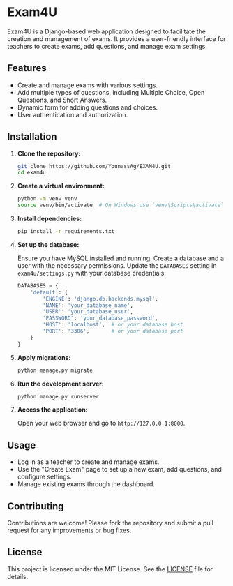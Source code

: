 # Exam4U

Exam4U is a Django-based web application designed to facilitate the creation and management of exams. It provides a user-friendly interface for teachers to create exams, add questions, and manage exam settings.

## Features

- Create and manage exams with various settings.
- Add multiple types of questions, including Multiple Choice, Open Questions, and Short Answers.
- Dynamic form for adding questions and choices.
- User authentication and authorization.

## Installation

1. **Clone the repository:**

   ```bash
   git clone https://github.com/YounassAg/EXAM4U.git
   cd exam4u
   ```

2. **Create a virtual environment:**

   ```bash
   python -m venv venv
   source venv/bin/activate  # On Windows use `venv\Scripts\activate`
   ```

3. **Install dependencies:**

   ```bash
   pip install -r requirements.txt
   ```

4. **Set up the database:**

   Ensure you have MySQL installed and running. Create a database and a user with the necessary permissions. Update the `DATABASES` setting in `exam4u/settings.py` with your database credentials:

   ```python
   DATABASES = {
       'default': {
           'ENGINE': 'django.db.backends.mysql',
           'NAME': 'your_database_name',
           'USER': 'your_database_user',
           'PASSWORD': 'your_database_password',
           'HOST': 'localhost',  # or your database host
           'PORT': '3306',       # or your database port
       }
   }
   ```

5. **Apply migrations:**

   ```bash
   python manage.py migrate
   ```

6. **Run the development server:**

   ```bash
   python manage.py runserver
   ```

7. **Access the application:**

   Open your web browser and go to `http://127.0.0.1:8000`.

## Usage

- Log in as a teacher to create and manage exams.
- Use the "Create Exam" page to set up a new exam, add questions, and configure settings.
- Manage existing exams through the dashboard.

## Contributing

Contributions are welcome! Please fork the repository and submit a pull request for any improvements or bug fixes.

## License

This project is licensed under the MIT License. See the [LICENSE](LICENSE) file for details.
